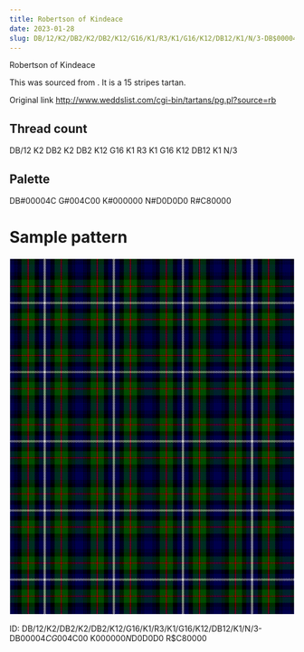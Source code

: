 ```yaml
---
title: Robertson of Kindeace
date: 2023-01-28
slug: DB/12/K2/DB2/K2/DB2/K12/G16/K1/R3/K1/G16/K12/DB12/K1/N/3-DB$00004C G$004C00 K$000000 N$D0D0D0 R$C80000
---
```

Robertson of Kindeace

This was sourced from <no value>.  It is a 15 stripes tartan.

Original link http://www.weddslist.com/cgi-bin/tartans/pg.pl?source=rb

## Thread count
DB/12 K2 DB2 K2 DB2 K12 G16 K1 R3 K1 G16 K12 DB12 K1 N/3

## Palette
DB#00004C G#004C00 K#000000 N#D0D0D0 R#C80000

# Sample pattern

![Tartan detail](tartan.png "DB/12 K2 DB2 K2 DB2 K12 G16 K1 R3 K1 G16 K12 DB12 K1 N/3 tartan")

ID: DB/12/K2/DB2/K2/DB2/K12/G16/K1/R3/K1/G16/K12/DB12/K1/N/3-DB$00004C G$004C00 K$000000 N$D0D0D0 R$C80000